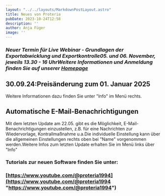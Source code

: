 ```yaml
---
layout: "../../layouts/MarkdownPostLayout.astro"
title: Neues von Proteria 
pubDate: 2023-10-24T12:58
description: ''
author: Anja Füger
image: ''
---
```


###  <strong><em>Neuer Termin für Live Webinar - Grundlagen der Exportabwicklung und Exportkontrolle05. und 06. November, jeweils 13.30 - 16 UhrWeitere Informationen und Anmeldung finden Sie auf unserer </em></strong>[***Homepage***](https://www.proteria.de/seminar "https://www.proteria.de/seminar") 



## 30.09.24:Preisänderung zum 01. Januar 2025

Weitere Informationen dazu finden Sie unter \"Info\" im Menü rechts.

## Automatische E-Mail-Benachrichtigungen

Mit dem letzten Update am 22.05. gibt es die Möglichkeit, E-Mail-Benachrichtigungen einzustellen, z.B. für eine Nachrichten zur Wiedervorlage, Kontrallmaßnahme u.a.Die individuelle Einstellung kann über die allgemeinen Einstellungen rechts oben bei \"Name\" vorgenommen werden.Weitere Infos zum letzten Update erhalten Sie im Menü links über \"Info\"

#### 

### Tutorials zur neuen Software finden Sie unter:

### [https://www.youtube.com/@proteria1994](https://www.youtube.com/@proteria1994 "https://www.youtube.com/@proteria1994")